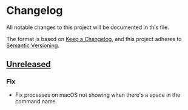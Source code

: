 # Changelog
All notable changes to this project will be documented in this file.

The format is based on [Keep a Changelog](https://keepachangelog.com/en/1.0.0/),
and this project adheres to [Semantic Versioning](https://semver.org/spec/v2.0.0.html).

## [Unreleased]

### Fix

- Fix processes on macOS not showing when there's a space in the command name

[Unreleased]: https://github.com/cjbassi/gotop/compare/2.0.1...HEAD
